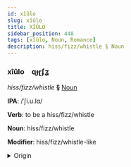 ```yaml
---
id: xîûlo
slug: xîûlo
title: XÎÛLO
sidebar_position: 448
tags: [xîûlo, Noun, Romance]
description: hiss/fizz/whistle § Noun
---
```


### xîûlo&emsp;<span kind="abugida">ɋɟɽʄʓ</span>

*hiss/fizz/whistle* **§** [Noun](../../tags/Noun)

**IPA**: /ˈʃi.u.lɑ/

**Verb**: to be a hiss/fizz/whistle

**Noun**: hiss/fizz/whistle

**Modifier**: hiss/fizz/whistle-like

<details>
    <summary>Origin</summary>
    Catalan xiular /ʃiwˈla/<br/>
    <em>Romance Language Family</em>
</details>